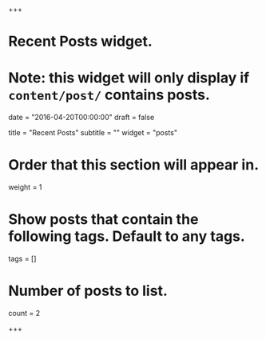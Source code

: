 +++
# Recent Posts widget.
# Note: this widget will only display if `content/post/` contains posts.

date = "2016-04-20T00:00:00"
draft = false

title = "Recent Posts"
subtitle = ""
widget = "posts"

# Order that this section will appear in.
weight = 1

# Show posts that contain the following tags. Default to any tags.
tags = []

# Number of posts to list.
count = 2

+++
